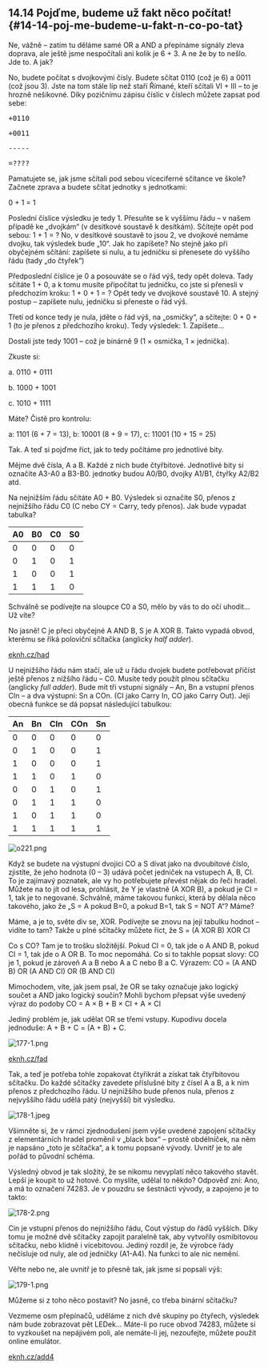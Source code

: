 ## 14.14 Pojďme, budeme už fakt něco počítat! {#14-14-poj-me-budeme-u-fakt-n-co-po-tat}

Ne, vážně – zatím tu děláme samé OR a AND a přepínáme signály zleva doprava, ale ještě jsme nespočítali ani kolik je 6 + 3\. A ne že by to nešlo. Jde to. A jak?

No, budete počítat s dvojkovými čísly. Budete sčítat 0110 (což je 6) a 0011 (což jsou 3). Jste na tom stále líp než staří Římané, kteří sčítali VI + III – to je hrozně nešikovné. Díky pozičnímu zápisu číslic v číslech můžete zapsat pod sebe:

<pre class="kod">+0110</pre>

<pre class="kod">+0011</pre>

<pre class="kod">-----</pre>

<pre class="kod">=????</pre>

Pamatujete se, jak jsme sčítali pod sebou víceciferné sčítance ve škole? Začnete zprava a budete sčítat jednotky s jednotkami:

0 + 1 = 1

Poslední číslice výsledku je tedy 1\. Přesuňte se k vyššímu řádu – v našem případě ke „dvojkám“ (v desítkové soustavě k desítkám). Sčítejte opět pod sebou: 1 + 1 = ? No, v desítkové soustavě to jsou 2, ve dvojkové nemáme dvojku, tak výsledek bude „10“. Jak ho zapíšete? No stejně jako při obyčejném sčítání: zapíšete si nulu, a tu jedničku si přenesete do vyššího řádu (tady „do čtyřek“)

Předposlední číslice je 0 a posouváte se o řád výš, tedy opět doleva. Tady sčítáte 1 + 0, a k tomu musíte připočítat tu jedničku, co jste si přenesli v předchozím kroku: 1 + 0 + 1 = ? Opět tedy ve dvojkové soustavě 10\. A stejný postup – zapíšete nulu, jedničku si přeneste o řád výš.

Třetí od konce tedy je nula, jděte o řád výš, na „osmičky“, a sčítejte: 0 + 0 + 1 (to je přenos z předchozího kroku). Tedy výsledek: 1\. Zapíšete…

Dostali jste tedy 1001 – což je binárně 9 (1 × osmička, 1 × jednička).

Zkuste si:

a. 0110 + 0111

b. 1000 + 1001

c. 1010 + 1111

Máte? Čistě pro kontrolu:

a: 1101 (6 + 7 = 13), b: 10001 (8 + 9 = 17), c: 11001 (10 + 15 = 25)

Tak. A teď si pojďme říct, jak to tedy počítáme pro jednotlivé bity.

Mějme dvě čísla, A a B. Každé z nich bude čtyřbitové. Jednotlivé bity si označíte A3-A0 a B3-B0\. jednotky budou A0/B0, dvojky A1/B1, čtyřky A2/B2 atd.

Na nejnižším řádu sčítáte A0 + B0\. Výsledek si označíte S0, přenos z nejnižšího řádu C0 (C nebo CY = Carry, tedy přenos). Jak bude vypadat tabulka?

| A0 | B0 | C0 | S0 |
| --- | --- | --- | --- |
| 0 | 0 | 0 | 0 |
| 0 | 1 | 0 | 1 |
| 1 | 0 | 0 | 1 |
| 1 | 1 | 1 | 0 |

Schválně se podívejte na sloupce C0 a S0, mělo by vás to do očí uhodit... Už víte?

No jasně! C je přeci obyčejné A AND B, S je A XOR B. Takto vypadá obvod, kterému se říká poloviční sčítačka (anglicky _half adder_).

[eknh.cz/had](https://eknh.cz/had)

U nejnižšího řádu nám stačí, ale už u řádu dvojek budete potřebovat přičíst ještě přenos z nižšího řádu – C0\. Musíte tedy použít plnou sčítačku (anglicky _full adder_). Bude mít tři vstupní signály – An, Bn a vstupní přenos CIn – a dva výstupní: Sn a COn. (CI jako Carry In, CO jako Carry Out). Její obecná funkce se dá popsat následující tabulkou:

| An | Bn | CIn | COn | Sn |
| --- | --- | --- | --- | --- |
| 0 | 0 | 0 | 0 | 0 |
| 0 | 1 | 0 | 0 | 1 |
| 1 | 0 | 0 | 0 | 1 |
| 1 | 1 | 0 | 1 | 0 |
| 0 | 0 | 1 | 0 | 1 |
| 0 | 1 | 1 | 1 | 0 |
| 1 | 0 | 1 | 1 | 0 |
| 1 | 1 | 1 | 1 | 1 |

![o221.png](images/000042.png)

Když se budete na výstupní dvojici CO a S dívat jako na dvoubitové číslo, zjistíte, že jeho hodnota (0 – 3) udává počet jedniček na vstupech A, B, CI. To je zajímavý poznatek, ale vy ho potřebujete převést nějak do řeči hradel. Můžete na to jít od lesa, prohlásit, že Y je vlastně (A XOR B), a pokud je CI = 1, tak je to negované. Schválně, máme takovou funkci, která by dělala něco takového, jako že „S = A pokud B=0, a pokud B=1, tak S = NOT A“? Máme?

Máme, a je to, světe div se, XOR. Podívejte se znovu na její tabulku hodnot – vidíte to tam? Takže u plné sčítačky můžete říct, že S = (A XOR B) XOR CI

Co s CO? Tam je to trošku složitější. Pokud CI = 0, tak jde o A AND B, pokud CI = 1, tak jde o A OR B. To moc nepomáhá. Co si to takhle popsat slovy: CO je 1, pokud je zároveň A a B nebo A a C nebo B a C. Výrazem: CO = (A AND B) OR (A AND CI) OR (B AND CI)

Mimochodem, víte, jak jsem psal, že OR se taky označuje jako logický součet a AND jako logický součin? Mohli bychom přepsat výše uvedený výraz do podoby CO = A × B + B × CI + A × CI

Jediný problém je, jak udělat OR se třemi vstupy. Kupodivu docela jednoduše: A + B + C = (A + B) + C.

![177-1.png](images/000395.png)

[eknh.cz/fad](https://eknh.cz/fad)

Tak, a teď je potřeba tohle zopakovat čtyřikrát a získat tak čtyřbitovou sčítačku. Do každé sčítačky zavedete příslušné bity z čísel A a B, a k nim přenos z předchozího řádu. U nejnižšího bude přenos nula, přenos z nejvyššího řádu udělá pátý (nejvyšší) bit výsledku.

![178-1.jpeg](images/00378.jpeg)

Všimněte si, že v rámci zjednodušení jsem výše uvedené zapojení sčítačky z elementárních hradel proměnil v „black box“ – prostě obdélníček, na něm je napsáno „toto je sčítačka“, a k tomu popsané vývody. Uvnitř je to ale pořád to původní schéma.

Výsledný obvod je tak složitý, že se nikomu nevyplatí něco takového stavět. Lepší je koupit to už hotové. Co myslíte, udělal to někdo? Odpověď zní: Ano, a má to označení 74283\. Je v pouzdru se šestnácti vývody, a zapojeno je to takto:

![178-2.png](images/000207.png)

Cin je vstupní přenos do nejnižšího řádu, Cout výstup do řádů vyšších. Díky tomu je možné dvě sčítačky zapojit paralelně tak, aby vytvořily osmibitovou sčítačku, nebo klidně i vícebitovou. Jediný rozdíl je, že výrobce řády nečísluje od nuly, ale od jedničky (A1-A4). Na funkci to ale nic nemění.

Věřte nebo ne, ale uvnitř je to přesně tak, jak jsme si popsali výš:

![179-1.png](images/000018.png)

Můžeme si z toho něco postavit? No jasně, co třeba binární sčítačku?

Vezmeme osm přepínačů, uděláme z nich dvě skupiny po čtyřech, výsledek nám bude zobrazovat pět LEDek… Máte-li po ruce obvod 74283, můžete si to vyzkoušet na nepájivém poli, ale nemáte-li jej, nezoufejte, můžete použít online emulátor.

[eknh.cz/add4](https://eknh.cz/add4)